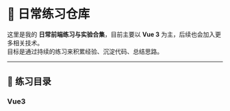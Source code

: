 # 📘 日常练习仓库

这里是我的 **日常前端练习与实验合集**，目前主要以 **Vue 3** 为主，后续也会加入更多相关技术。  
目标是通过持续的练习来积累经验、沉淀代码、总结思路。

---

## 📂 练习目录

### Vue3